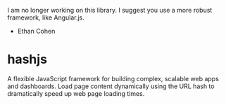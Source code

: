 I am no longer working on this library. I suggest you use a more robust framework, like Angular.js.
- Ethan Cohen

hashjs
======

A flexible JavaScript framework for building complex, scalable web apps and dashboards. Load page content dynamically using the URL hash to dramatically speed up web page loading times.
